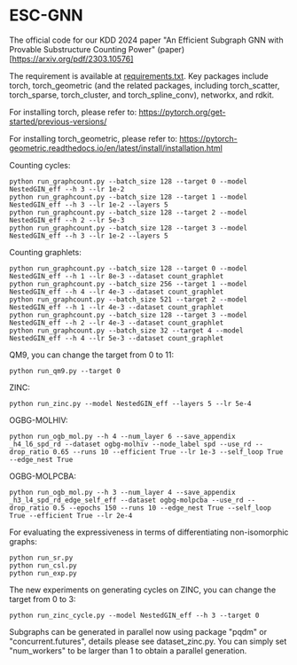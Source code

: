 # ESC-GNN
The official code for our KDD 2024 paper "An Efficient Subgraph GNN with Provable Substructure Counting Power" (paper)[https://arxiv.org/pdf/2303.10576]

The requirement is available at [requirements.txt](requirements.txt). Key packages include torch, torch_geometric (and the related packages, including torch_scatter, torch_sparse, torch_cluster, and torch_spline_conv), networkx, and rdkit.

For installing torch, please refer to: https://pytorch.org/get-started/previous-versions/

For installing torch_geometric, please refer to: https://pytorch-geometric.readthedocs.io/en/latest/install/installation.html



Counting cycles:

```
python run_graphcount.py --batch_size 128 --target 0 --model NestedGIN_eff --h 3 --lr 1e-2
python run_graphcount.py --batch_size 128 --target 1 --model NestedGIN_eff --h 3 --lr 1e-2 --layers 5
python run_graphcount.py --batch_size 128 --target 2 --model NestedGIN_eff --h 2 --lr 5e-3
python run_graphcount.py --batch_size 128 --target 3 --model NestedGIN_eff --h 3 --lr 1e-2 --layers 5
```

Counting graphlets:

```
python run_graphcount.py --batch_size 128 --target 0 --model NestedGIN_eff --h 1 --lr 8e-3 --dataset count_graphlet
python run_graphcount.py --batch_size 256 --target 1 --model NestedGIN_eff --h 4 --lr 4e-3 --dataset count_graphlet
python run_graphcount.py --batch_size 521 --target 2 --model NestedGIN_eff --h 1 --lr 4e-3 --dataset count_graphlet
python run_graphcount.py --batch_size 128 --target 3 --model NestedGIN_eff --h 2 --lr 4e-3 --dataset count_graphlet
python run_graphcount.py --batch_size 32 --target 4 --model NestedGIN_eff --h 4 --lr 5e-3 --dataset count_graphlet
```

QM9, you can change the target  from 0 to 11:

```
python run_qm9.py --target 0
```

ZINC:

```
python run_zinc.py --model NestedGIN_eff --layers 5 --lr 5e-4
```

OGBG-MOLHIV:

```
python run_ogb_mol.py --h 4 --num_layer 6 --save_appendix _h4_l6_spd_rd --dataset ogbg-molhiv --node_label spd --use_rd --drop_ratio 0.65 --runs 10 --efficient True --lr 1e-3 --self_loop True --edge_nest True
```

OGBG-MOLPCBA:

```
python run_ogb_mol.py --h 3 --num_layer 4 --save_appendix _h3_l4_spd_rd_edge_self_eff --dataset ogbg-molpcba --use_rd --drop_ratio 0.5 --epochs 150 --runs 10 --edge_nest True --self_loop True --efficient True --lr 2e-4
```

For evaluating the expressiveness in terms of differentiating non-isomorphic graphs:

```
python run_sr.py
python run_csl.py
python run_exp.py
```

 



The new experiments on generating cycles on ZINC, you can change the target from 0 to 3:

```
python run_zinc_cycle.py --model NestedGIN_eff --h 3 --target 0
```



Subgraphs can be generated in parallel now using package "pqdm" or "concurrent.futures", details please see dataset_zinc.py. You can simply set "num_workers" to be larger than 1 to obtain a parallel generation.

